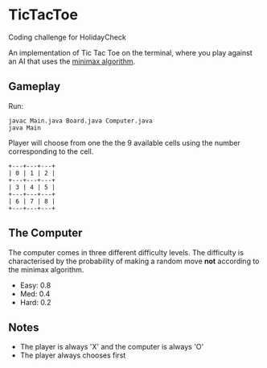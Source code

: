 # TicTacToe
Coding challenge for HolidayCheck

An implementation of Tic Tac Toe on the terminal, where you play against an AI that uses the [minimax algorithm](https://www.neverstopbuilding.com/blog/2013/12/13/tic-tac-toe-understanding-the-minimax-algorithm13).

## Gameplay

Run:

    javac Main.java Board.java Computer.java
    java Main

Player will choose from one the the 9 available cells using the number corresponding to the cell.

    +---+---+---+
    | 0 | 1 | 2 |
    +---+---+---+
    | 3 | 4 | 5 |
    +---+---+---+
    | 6 | 7 | 8 |
    +---+---+---+

## The Computer

The computer comes in three different difficulty levels. The difficulty is characterised by the probability of making a random move **not** according to the minimax algorithm.

 - Easy: 0.8
 - Med: 0.4
 - Hard: 0.2

## Notes

 - The player is always 'X' and the computer is always 'O'
 - The player always chooses first